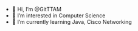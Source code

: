 - 👋 Hi, I’m @GitTTAM
- 👀 I’m interested in Computer Science
- 🌱 I’m currently learning Java, Cisco Networking 

<!---
GitTTAM/GitTTAM is a ✨ special ✨ repository because its `README.md` (this file) appears on your GitHub profile.
You can click the Preview link to take a look at your changes.
--->
